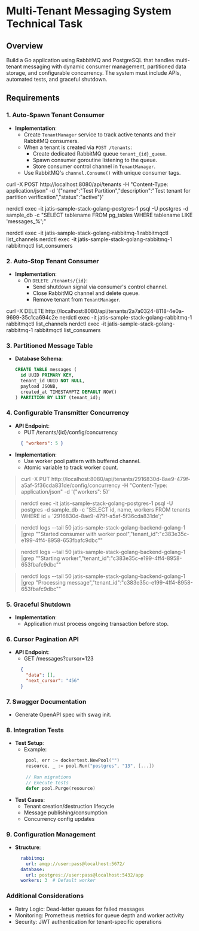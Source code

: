 # Multi-Tenant Messaging System Technical Task

## Overview
Build a Go application using RabbitMQ and PostgreSQL that handles multi-tenant messaging with dynamic consumer management, partitioned data storage, and configurable concurrency. The system must include APIs, automated tests, and graceful shutdown.

## Requirements

### 1. Auto-Spawn Tenant Consumer
- **Implementation**:
    - Create `TenantManager` service to track active tenants and their RabbitMQ consumers.
    - When a tenant is created via `POST /tenants`:
        - Create dedicated RabbitMQ queue `tenant_{id}_queue`.
        - Spawn consumer goroutine listening to the queue.
        - Store consumer control channel in `TenantManager`.
    - Use RabbitMQ's `channel.Consume()` with unique consumer tags.


curl -X POST http://localhost:8080/api/tenants -H "Content-Type: application/json" -d '{"name":"Test Partition","description":"Test tenant for partition verification","status":"active"}'

nerdctl exec -it jatis-sample-stack-golang-postgres-1 psql -U postgres -d sample_db -c "SELECT tablename FROM pg_tables WHERE tablename LIKE 'messages_%';"

nerdctl exec -it jatis-sample-stack-golang-rabbitmq-1 rabbitmqctl list_channels
nerdctl exec -it jatis-sample-stack-golang-rabbitmq-1 rabbitmqctl list_consumers


### 2. Auto-Stop Tenant Consumer
- **Implementation**:
    - On `DELETE /tenants/{id}`:
        - Send shutdown signal via consumer's control channel.
        - Close RabbitMQ channel and delete queue.
        - Remove tenant from `TenantManager`.

curl -X DELETE http://localhost:8080/api/tenants/2a7a0324-8118-4e0a-9699-35c1ca694c2e
nerdctl exec -it jatis-sample-stack-golang-rabbitmq-1 rabbitmqctl list_channels
nerdctl exec -it jatis-sample-stack-golang-rabbitmq-1 rabbitmqctl list_consumers

### 3. Partitioned Message Table
- **Database Schema**:
  ```sql
  CREATE TABLE messages (
    id UUID PRIMARY KEY,
    tenant_id UUID NOT NULL,
    payload JSONB,
    created_at TIMESTAMPTZ DEFAULT NOW()
  ) PARTITION BY LIST (tenant_id);
  ```

### 4. Configurable Transmitter Concurrency
- **API Endpoint**:
    - PUT /tenants/{id}/config/concurrency
    ```json
      { "workers": 5 }
    ```
- **Implementation**:
    - Use worker pool pattern with buffered channel.
    - Atomic variable to track worker count.

> curl -X PUT http://localhost:8080/api/tenants/2916830d-8ae9-479f-a5af-5f36cda831de/config/concurrency -H "Content-Type: application/json" -d '{"workers": 5}'

> nerdctl exec -it jatis-sample-stack-golang-postgres-1 psql -U postgres -d sample_db -c "SELECT id, name, workers FROM tenants WHERE id = '2916830d-8ae9-479f-a5af-5f36cda831de';"

> nerdctl logs --tail 50 jatis-sample-stack-golang-backend-golang-1 |grep "\"Started consumer with worker pool\",\"tenant_id\":\"c383e35c-e199-4ff4-8958-653fbafc9dbc\""

> nerdctl logs --tail 50 jatis-sample-stack-golang-backend-golang-1 |grep "\"Starting worker\",\"tenant_id\":\"c383e35c-e199-4ff4-8958-653fbafc9dbc\""

> nerdctl logs --tail 50 jatis-sample-stack-golang-backend-golang-1 |grep "Processing message\",\"tenant_id\":\"c383e35c-e199-4ff4-8958-653fbafc9dbc\""

### 5. Graceful Shutdown
- **Implementation**:
    - Application must process ongoing transaction before stop.

### 6. Cursor Pagination API
- **API Endpoint**:
    - GET /messages?cursor=123
    ```json
      { 
        "data": [],
        "next_cursor": "456"
      }
    ```
  
### 7. Swagger Documentation
- Generate OpenAPI spec with swag init.

### 8. Integration Tests
- **Test Setup**:
    - Example:
    ```go
        pool, err := dockertest.NewPool("")
        resource, _ := pool.Run("postgres", "13", [...])
        
        // Run migrations
        // Execute tests
        defer pool.Purge(resource)
    ``` 
- **Test Cases**:
    - Tenant creation/destruction lifecycle
    - Message publishing/consumption
    - Concurrency config updates

### 9. Configuration Management
- **Structure**:
  ```yaml
    rabbitmq:
      url: amqp://user:pass@localhost:5672/
    database:
      url: postgres://user:pass@localhost:5432/app
    workers: 3  # Default worker
  ```

### Additional Considerations
- Retry Logic: Dead-letter queues for failed messages
- Monitoring: Prometheus metrics for queue depth and worker activity
- Security: JWT authentication for tenant-specific operations